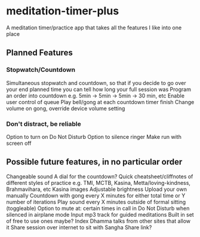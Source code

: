 # meditation-timer-plus

A meditation timer/practice app that takes all the features I like into one place

## Planned Features

### Stopwatch/Countdown

Simultaneous stopwatch and countdown, so that if you decide to go over your end planned time you can tell how long your full session was
Program an order into countdown
e.g. 5min -> 5min -> 5min -> 30 min, etc
Enable user control of queue
Play bell/gong at each countdown timer finish
Change volume on gong, override device volume setting

### Don't distract, be reliable

Option to turn on Do Not Disturb
Option to silence ringer
Make run with screen off

## Possible future features, in no particular order

Changeable sound
A dial for the countdown?
Quick cheatsheet/cliffnotes of different styles of practice
e.g. TMI, MCTB, Kasina, Metta/loving-kindness, Brahmavihara, etc
Kasina images
Adjustable brightness
Upload your own manually
Countdown with gong every X minutes for either total time or Y number of iterations
Play sound every X minutes outside of formal sitting (toggleable)
Option to mute at:
certain times
in call
in Do Not Disturb
when silenced
in airplane mode
Input mp3 track for guided meditations
Built in set of free to use ones maybe?
Index Dhamma talks from other sites that allow it
Share session over internet to sit with Sangha
Share link?
